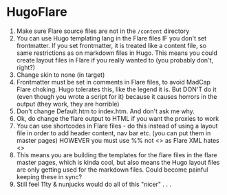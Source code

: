 # HugoFlare

1. Make sure Flare source files are not in the `/content` directory
2. You can use Hugo templating lang in the Flare files IF you don't set frontmatter. If you set frontmatter, it is treated like a content file, so same restrictions as on markdown files in Hugo. This means you could create layout files in Flare if you really wanted to (you probably don't, right?)
4. Change skin to none (in target)
5. Frontmatter must be set in comments in Flare files, to avoid MadCap Flare choking. Hugo tolerates this, like the legend it is. But DON'T do it (even though you wrote a script for it) because it causes horrors in the output (they work, they are horrible)
6. Don't change Default.htm to index.htm. And don't ask me why.
7. Ok, do change the flare output to HTML if you want the proxies to work
8. You can use shortcodes in Flare files - do this instead of using a layout file in order to add header content, nav bar etc. (you can put them in master pages) HOWEVER you must use %% not <> as Flare XML hates <>
9. This means you are building the templates for the flare files in the flare master pages, which is kinda cool, but also means the Hugo layout files are only getting used for the markdown files. Could become painful keeping these in sync?
10. Still feel 11ty & nunjucks would  do all of this "nicer" . . . 